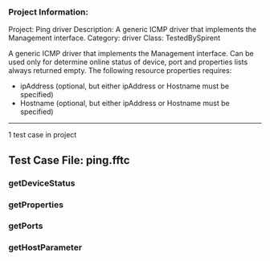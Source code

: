 ### Project Information:
Project: Ping driver
Description: A generic ICMP driver that implements the Management interface.
Category: driver
Class: TestedBySpirent

A generic ICMP driver that implements the Management interface. Can be used only for
determine online status of device, port and properties lists always returned empty. The following
resource properties requires:
* ipAddress (optional, but either ipAddress or Hostname must be specified)
* Hostname (optional, but either ipAddress or Hostname must be specified)

 ----
1 test case in project
## Test Case File: ping.fftc
### getDeviceStatus
### getProperties
### getPorts
### getHostParameter